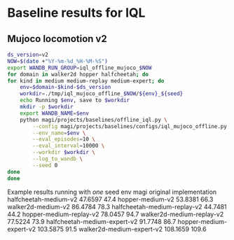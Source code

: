 # Baseline results for IQL

## Mujoco locomotion v2

```bash
ds_version=v2
NOW=$(date +"%Y-%m-%d_%H-%M-%S")
export WANDB_RUN_GROUP=iql_offline_mujoco_$NOW
for domain in walker2d hopper halfcheetah; do
for kind in medium medium-replay medium-expert; do
    env=$domain-$kind-$ds_version
    workdir=./tmp/iql_mujoco_offline_$NOW/${env}_${seed}
    echo Running $env, save to $workdir
    mkdir -p $workdir
    export WANDB_NAME=$env
    python magi/projects/baselines/offline_iql.py \
        --config magi/projects/baselines/configs/iql_mujoco_offline.py \
        --env_name=$env \
        --eval_episodes=10 \
        --eval_interval=10000 \
        --workdir $workdir \
        --log_to_wandb \
        --seed 0
done
done
```

Example results running with _one_ seed
                           env          magi        original implementation
         halfcheetah-medium-v2          47.6597     47.4
              hopper-medium-v2          53.8381     66.3
            walker2d-medium-v2          86.4784     78.3
  halfcheetah-medium-replay-v2          44.7481     44.2
       hopper-medium-replay-v2          78.0457     94.7
     walker2d-medium-replay-v2          77.5224     73.9
  halfcheetah-medium-expert-v2          91.7748     86.7
       hopper-medium-expert-v2          103.5875    91.5
     walker2d-medium-expert-v2          108.1659    109.6
